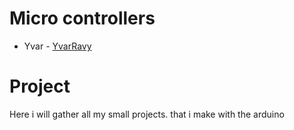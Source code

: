 # Micro controllers

* Yvar -  [YvarRavy](https://github.com/YvarRavy)

# Project
Here i will gather all my small projects.
that i make with the arduino

